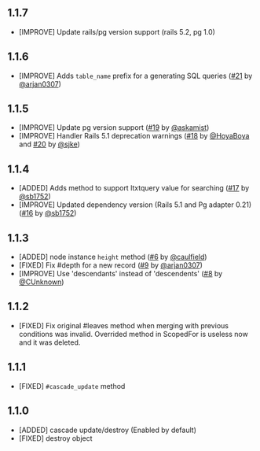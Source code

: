 ## 1.1.7

* [IMPROVE] Update rails/pg version support (rails 5.2, pg 1.0)

## 1.1.6

* [IMPROVE] Adds `table_name` prefix for a generating SQL queries ([#21](https://github.com/sjke/pg_ltree/pull/21) by [@arjan0307](https://github.com/arjan0307))

## 1.1.5

* [IMPROVE] Update pg version support ([#19](https://github.com/sjke/pg_ltree/pull/19) by [@askamist](https://github.com/askamist))
* [IMPROVE] Handler Rails 5.1 deprecation warnings ([#18](https://github.com/sjke/pg_ltree/pull/18) by [@HoyaBoya](https://github.com/HoyaBoya) and [#20](https://github.com/sjke/pg_ltree/pull/20) by [@sjke](https://github.com/sjke))

## 1.1.4

* [ADDED] Adds method to support ltxtquery value for searching ([#17](https://github.com/sjke/pg_ltree/pull/17) by [@sb1752](https://github.com/sb1752))
* [IMPROVE] Updated dependency version (Rails 5.1 and Pg adapter 0.21) ([#16](https://github.com/sjke/pg_ltree/pull/16) by [@sb1752](https://github.com/sb1752))

## 1.1.3

* [ADDED] node instance `height` method ([#6](https://github.com/sjke/pg_ltree/pull/6) by [@caulfield](https://github.com/caulfield))
* [FIXED] Fix #depth for a new record ([#9](https://github.com/sjke/pg_ltree/pull/9) by [@arjan0307](https://github.com/arjan0307))
* [IMPROVE] Use 'descendants' instead of 'descendents' ([#8](https://github.com/sjke/pg_ltree/pull/8) by [@CUnknown](https://github.com/CUnknown))

## 1.1.2

* [FIXED] Fix original #leaves method when merging with previous conditions was invalid. Overrided method in ScopedFor is useless now and it was deleted.

## 1.1.1

* [FIXED] `#cascade_update` method

## 1.1.0

* [ADDED] cascade update/destroy (Enabled by default)
* [FIXED] destroy object
